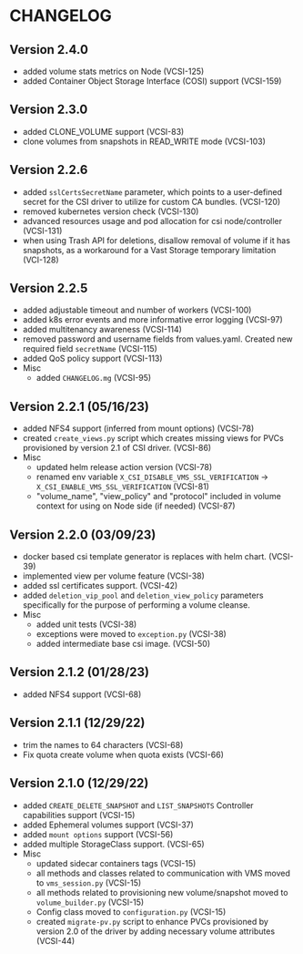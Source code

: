 # CHANGELOG

## Version 2.4.0
* added volume stats metrics on Node (VCSI-125)
* added Container Object Storage Interface (COSI) support (VCSI-159)

## Version 2.3.0
* added CLONE_VOLUME support (VCSI-83)
* clone volumes from snapshots in READ_WRITE mode (VCSI-103)

## Version 2.2.6
* added `sslCertsSecretName` parameter, which points to a user-defined secret for the CSI driver to utilize for custom CA bundles. (VCSI-120)
* removed kubernetes version check (VCSI-130)
* advanced resources usage and pod allocation for csi node/controller (VCSI-131)
* when using Trash API for deletions, disallow removal of volume if it has snapshots, as a workaround for a Vast Storage temporary limitation (VCI-128)

## Version 2.2.5
* added adjustable timeout and number of workers (VCSI-100)
* added k8s error events and more informative error logging (VCSI-97)
* added multitenancy awareness (VCSI-114)
* removed password and username fields from values.yaml. Created new required field `secretName` (VCSI-115)
* added QoS policy support (VCSI-113)
* Misc
    * added `CHANGELOG.mg` (VCSI-95)

## Version 2.2.1 (05/16/23)
* added NFS4 support (inferred from mount options) (VCSI-78)
* created `create_views.py` script which creates missing views for PVCs provisioned by version 2.1 of CSI driver. (VCSI-86)
* Misc
    * updated helm release action version (VCSI-78)
    * renamed env variable `X_CSI_DISABLE_VMS_SSL_VERIFICATION` -> `X_CSI_ENABLE_VMS_SSL_VERIFICATION` (VCSI-81)
    * "volume_name", "view_policy" and "protocol" included in volume context for using on Node side (if needed) (VCSI-87)
 
## Version 2.2.0 (03/09/23)
* docker based csi template generator is replaces with helm chart. (VCSI-39)
* implemented view per volume feature (VCSI-38)
* added ssl certificates support. (VCSI-42)
* added `deletion_vip_pool` and `deletion_view_policy` parameters specifically for the purpose of performing a volume cleanse.
* Misc
    * added unit tests (VCSI-38)
    * exceptions were moved to `exception.py` (VCSI-38)
    * added intermediate base csi image. (VCSI-50)

## Version 2.1.2 (01/28/23)
* added NFS4 support (VCSI-68)
    
## Version 2.1.1 (12/29/22)
* trim the names to 64 characters (VCSI-68)
* Fix quota create volume when quota exists (VCSI-66)

## Version 2.1.0 (12/29/22)
* added `CREATE_DELETE_SNAPSHOT` and `LIST_SNAPSHOTS` Controller capabilities support (VCSI-15)
* added Ephemeral volumes support (VCSI-37)
* added `mount options` support (VCSI-56)
* added multiple StorageClass support. (VCSI-65)
* Misc
    * updated sidecar containers tags (VCSI-15)
    * all methods and classes related to communication with VMS moved to `vms_session.py` (VCSI-15)
    * all methods related to provisioning new volume/snapshot moved to `volume_builder.py` (VCSI-15)
    * Config class moved to `configuration.py` (VCSI-15)
    * created `migrate-pv.py` script to enhance PVCs provisioned by version 2.0 of the driver by adding necessary volume attributes (VCSI-44)
 
